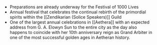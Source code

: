  
- Preparations are already underway for the Festival of 1000 Lives
- Annual festival that celebrates the continual rebirth of the primordial spirits within the [[Zendikarian (Solice Speakers)]] Guild
- One of the largest annual celebrations in [[Aethera]] with an expected address from G. A. Elowyn Sun to the entire city as the day also happens to coincide with her 10th anniversary reign as Grand Arbiter in one of the most successful golden ages in Aetheran history.
